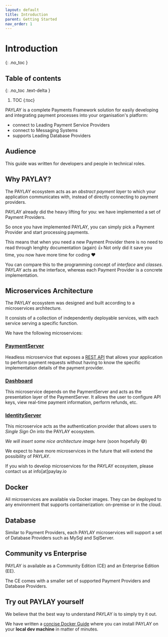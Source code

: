 ```yaml
---
layout: default
title: Introduction
parent: Getting Started
nav_order: 1
---
```

# Introduction
{: .no_toc }

## Table of contents
{: .no_toc .text-delta }

1. TOC
{:toc}

PAYLAY is a complete Payments Framework solution for easily developing and integrating payment processes into your organisation's platform:
- connect to Leading Payment Service Providers
- connect to Messaging Systems
- supports Leading Database Providers

## Audience
This guide was written for developers and people in technical roles. 

## Why PAYLAY?
The PAYLAY ecosystem acts as an *abstract payment layer* to which your application communicates with, instead of directly connecting to payment providers.

PAYLAY already did the heavy lifting for you: we have implemented a set of Payment Providers.

So once you have implemented PAYLAY, you can simply pick a Payment Provider and start processing payments.

This means that when you need a new Payment Provider there is no need to read through lenghty documentation (again) 👍 Not only did it save you time, you now have more time for coding ❤️

You can compare this to the programming concept of _interface_ and _classes_. PAYLAY acts as the interface, whereas each Payment Provider is a concrete implementation.

## Microservices Architecture
The PAYLAY ecosystem was designed and built according to a microservices architecture.

It consists of a collection of independently deployable services, with each service serving a specific function.

We have the following microservices:

### [PaymentServer](/paymentserver)
Headless microservice that exposes a [REST API](/paymentserver/rest-api) that allows your application to perform payment requests without having to know the specific implementation details of the payment provider.

### [Dashboard](/dashboard)
This microservice depends on the PaymentServer and acts as the presentation layer of the PaymentServer. It allows the user to configure API keys, view real-time payment information, perform refunds, etc.

### [IdentityServer](/identityserver)
This microservice acts as the authentication provider that allows users to _Single Sign On_ into the PAYLAY ecosystem.

_We will insert some nice architecture image here_ (soon hopefully 😅)

We expect to have more microservices in the future that will extend the possibility of PAYLAY.

If you wish to develop microservices for the PAYLAY ecosystem, please contact us at info[at]paylay.io

## Docker
All microservices are available via Docker images. They can be deployed to any environment that supports containerization: on-premise or in the cloud.

## Database
Similar to Payment Providers, each PAYLAY microservices will support a set of Database Providers such as MySql and SqlServer.

## Community vs Enterprise
PAYLAY is available as a Community Edition (CE) and an Enterprise Edition (EE).

The CE comes with a smaller set of supported Payment Providers and Database Providers.

## Try out PAYLAY yourself
We believe that the best way to understand PAYLAY is to simply try it out.

We have written a [concise Docker Guide](/getting-started/docker) where you can install PAYLAY on your **local dev machine** in matter of minutes.